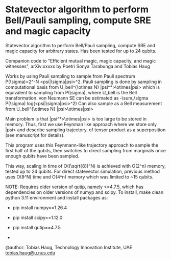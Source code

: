# Statevector algorithm to perform Bell/Pauli sampling, compute SRE and magic capacity

Statevector algorithm to perform Bell/Pauli sampling, compute SRE and magic capacity for arbitrary states.
Has been tested for up to 24 qubits.

Companion code to "Efficient mutual magic, magic capacity, and magic witnesses", 
arXiv:xxxxx by Poetri Sonya Tarabunga and Tobias Haug


Works by using Pauli sampling to sample from Pauli spectrum P(\sigma)=2^-N <psi|\sigma|psi>^2.
Pauli sampling is done by sampling in computational basis from U_bell^{\otimes N} |psi^*>\otimes|psi>
which is equivalent to sampling from P(\sigma), where U_bell is the Bell transformation.
von Neumann SE can be estimated as -\sum_\sigma P(\sigma) log(<psi|\sigma|psi>^2)
Can also sample as a Bell measurement from U_bell^{\otimes N} |psi>\otimes|psi>

Main problem is that |psi^*>\otimes|psi> is too large to be stored in memory.
Thus, first we use Feynman like approach where we store only |psi> and describe sampling trajectory.
of tensor product as a superposition (see manuscript for details).

This program uses this Feynmann-like trajectory approach to sample the first half of the qubits, 
then switches to direct sampling from marginals once enough qubits have been sampled.

This way, scaling in time of O((\sqrt{8})^N) is achieved with O(2^n) memory, tested up to 24 qubits.
For direct statevector simulation, previous method uses O(8^N) time and O(4^n) memory which was limited to ~15 qubits.


NOTE: Requires older version of qutip, namely <=4.7.5, which has dependencies on older versions of numyp and scipy.
To install, make clean python 3.11 environment and install packages as:
- pip install numpy==1.26.4
- pip install scipy==1.12.0
- pip install qutip==4.7.5

- 
@author: Tobias Haug, 
Technology Innovation Institute, UAE
tobias.haug@u.nus.edu
